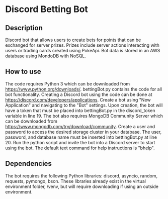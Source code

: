 # Discord Betting Bot

## Description
 Discord bot that allows users to create bets for points that can be exchanged for server prizes. Prizes include server actions interacting with users or trading cards created using PokeApi. Bot data is stored in an AWS database using MondoDB with NoSQL.
 
## How to use
 The code requires Python 3 which can be downloaded from https://www.python.org/downloads/. bettingBot.py contains the code for all bot functionality. Creating a Discord bot using the code can be done at https://discord.com/developers/applications. Create a bot using "New Application" and navigating to the "Bot" settings. Upon creation, the bot will have a token that must be placed into bettingBot.py in the discord_token variable in line 19. 
 The bot also requires MongoDB Community Server which can be downloaded from https://www.mongodb.com/try/download/community. Create a user and password to access the desired storage cluster in your database. The user, password, and database name must be inserted into bettingBot.py at line 20. Run the python script and invite the bot into a Discord server to start using the bot. The default text command for help instructions is "bhelp".
 
 ## Dependencies
  The bot requires the following Python libraries: discord, asyncio, random, requests, pymongo, bson. These libraries already exist in the virtual environment folder, \venv\, but will require downloading if using an outside environment.
